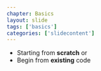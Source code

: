 ```yaml
---
chapter: Basics
layout: slide
tags: ['basics']
categories: ['slidecontent']
---
```


* Starting from __scratch__
or
* Begin from __existing__ code